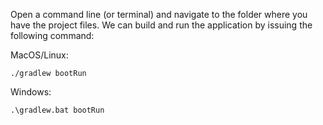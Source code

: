 Open a command line (or terminal) and navigate to the folder where you have the project files. We can build and run the application by issuing the following command:

MacOS/Linux:

`./gradlew bootRun`

Windows:

`.\gradlew.bat bootRun`